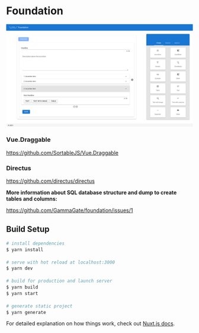 # Foundation

![](assets/screenshot.png)

### Vue.Draggable

https://github.com/SortableJS/Vue.Draggable

### Directus

https://github.com/directus/directus

**More information about SQL database structure and dump to create tables and columns:**

https://github.com/GammaGate/foundation/issues/1

## Build Setup

```bash
# install dependencies
$ yarn install

# serve with hot reload at localhost:3000
$ yarn dev

# build for production and launch server
$ yarn build
$ yarn start

# generate static project
$ yarn generate
```

For detailed explanation on how things work, check out [Nuxt.js docs](https://nuxtjs.org).
